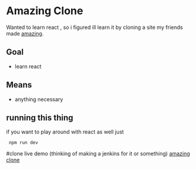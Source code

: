 Amazing Clone
====

Wanted to learn react , so i figured ill learn it by cloning a site my friends made [amazing](https://amazing.co.il).


## Goal
* learn react 

## Means 
* anything necessary

## running this thing 
if you want to play around with react as well just 
```code
 npm run dev
```
#clone live demo (thinking of making a jenkins for it or something)
[amazing clone](http://52.90.95.187)
